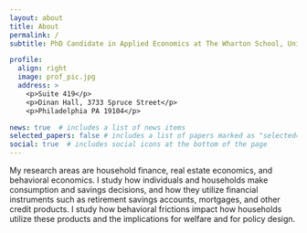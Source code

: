 ```yaml
---
layout: about
title: About
permalink: /
subtitle: PhD Candidate in Applied Economics at The Wharton School, University of Pennsylvania.

profile:
  align: right
  image: prof_pic.jpg
  address: >
    <p>Suite 419</p>
    <p>Dinan Hall, 3733 Spruce Street</p>
    <p>Philadelphia PA 19104</p>

news: true  # includes a list of news items
selected_papers: false # includes a list of papers marked as "selected={true}"
social: true  # includes social icons at the bottom of the page
---
```


My research areas are household finance, real estate economics, and behavioral economics. I study how individuals and households make consumption and savings decisions, and how they utilize financial instruments such as retirement savings accounts, mortgages, and other credit products. I study how behavioral frictions impact how households utilize these products and the implications for welfare and for policy design.

